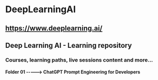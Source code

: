 # DeepLearningAI
## https://www.deeplearning.ai/
## Deep Learning AI - Learning repository 
### Courses, learning paths, live sessions content and more...

#### Folder 01 -----> ChatGPT Prompt Engineering for Developers
